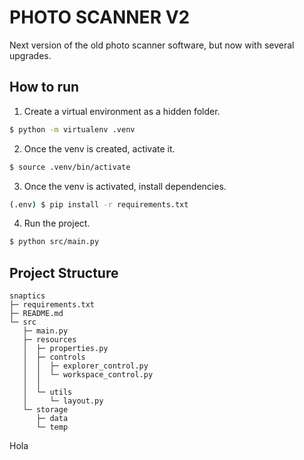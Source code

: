 # PHOTO SCANNER V2

Next version of the old photo scanner software, but now with several upgrades.

## How to run

1. Create a virtual environment as a hidden folder.

```bash
$ python -m virtualenv .venv
```

2. Once the venv is created, activate it.

```bash
$ source .venv/bin/activate
```

3. Once the venv is activated, install dependencies.

```bash
(.env) $ pip install -r requirements.txt
```

4. Run the project.

```bash
$ python src/main.py
```

## Project Structure

```text
snaptics
├─ requirements.txt
├─ README.md
└─ src
   ├─ main.py
   ├─ resources
   │  ├─ properties.py
   │  ├─ controls
   │  │  ├─ explorer_control.py
   │  │  └─ workspace_control.py
   │  │
   │  └─ utils
   │     └─ layout.py
   └─ storage
      ├─ data
      └─ temp
```
Hola

